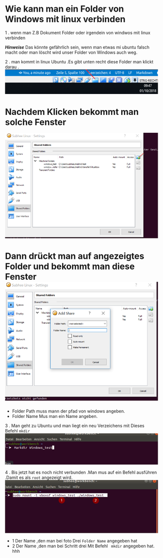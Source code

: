 # Wie kann man ein Folder von Windows mit linux verbinden

1 . wenn man Z.B Dokument Folder oder irgendein von windwos mit linux verbinden

 ***Hinweise***  Das könnte gefährlich sein, wenn man etwas mi ubuntu falsch macht oder man löscht wird unser Folder von Windows auch weg.

2 . man kommt in linux Ubuntu .Es gibt unten recht diese Folder man klickt darau  .![man soll auf gezeigt Folder klicken und der Pfad des Floders von Windws geben](docs/images/2018-10-01_09_47_50-.png)


# Nachdem  Klicken bekommt man solche Fenster 

![Das ist ein Link](docs/images/Subhee1.png)

# Dann drückt man auf angezeigtes Folder und bekommt man diese Fenster![Das ist ein Link](docs/images/Subhee2.png)

* Folder Path muss mann der pfad von windows angeben.
* Folder Name Mus man ein Name angeben.


3 . Man geht zu Ubuntu und man liegt ein neu Verzeichens mit Dieses Befehl `mkdir` ![Das ist ein Link](docs/images/Subhee3.png)



4 . Bis jetzt hat es noch nicht verbunden .Man mus auf ein Befehl ausführen .Damit es als `root` angezeigt wird.![Das ist ein Link](docs/images/Subhee4.png)

* 1 Der Name ,den man bei foto Drei `Folder Name` angegeben hat
* 2  Der Name ,den man bei Schritt drei Mit Befehl ` mkdir` angegeben hat.
hhh